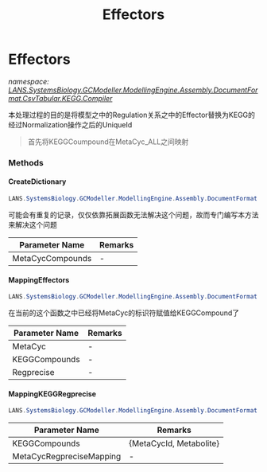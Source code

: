 ﻿---
title: Effectors
---

# Effectors
_namespace: [LANS.SystemsBiology.GCModeller.ModellingEngine.Assembly.DocumentFormat.CsvTabular.KEGG.Compiler](N-LANS.SystemsBiology.GCModeller.ModellingEngine.Assembly.DocumentFormat.CsvTabular.KEGG.Compiler.html)_

本处理过程的目的是将模型之中的Regulation关系之中的Effector替换为KEGG的经过Normalization操作之后的UniqueId

> 
>  首先将KEGGCoumpound在MetaCyc_ALL之间映射
>  


### Methods

#### CreateDictionary
```csharp
LANS.SystemsBiology.GCModeller.ModellingEngine.Assembly.DocumentFormat.CsvTabular.KEGG.Compiler.Effectors.CreateDictionary(LANS.SystemsBiology.Assembly.MetaCyc.File.DataFiles.Compounds)
```
可能会有重复的记录，仅仅依靠拓展函数无法解决这个问题，故而专门编写本方法来解决这个问题

|Parameter Name|Remarks|
|--------------|-------|
|MetaCycCompounds|-|


#### MappingEffectors
```csharp
LANS.SystemsBiology.GCModeller.ModellingEngine.Assembly.DocumentFormat.CsvTabular.KEGG.Compiler.Effectors.MappingEffectors(LANS.SystemsBiology.Assembly.MetaCyc.File.FileSystem.DatabaseLoadder,Microsoft.VisualBasic.List{LANS.SystemsBiology.GCModeller.ModellingEngine.Assembly.DocumentFormat.CsvTabular.FileStream.Metabolite},LANS.SystemsBiology.DatabaseServices.Regprecise.TranscriptionFactors)
```
在当前的这个函数之中已经将MetaCyc的标识符赋值给KEGGCompound了

|Parameter Name|Remarks|
|--------------|-------|
|MetaCyc|-|
|KEGGCompounds|-|
|Regprecise|-|


#### MappingKEGGRegprecise
```csharp
LANS.SystemsBiology.GCModeller.ModellingEngine.Assembly.DocumentFormat.CsvTabular.KEGG.Compiler.Effectors.MappingKEGGRegprecise(System.Collections.Generic.Dictionary{System.String,LANS.SystemsBiology.GCModeller.ModellingEngine.Assembly.DocumentFormat.CsvTabular.FileStream.Metabolite},Microsoft.VisualBasic.List{LANS.SystemsBiology.Assembly.MetaCyc.Schema.EffectorMap})
```


|Parameter Name|Remarks|
|--------------|-------|
|KEGGCompounds|{MetaCycId, Metabolite}|
|MetaCycRegpreciseMapping|-|



